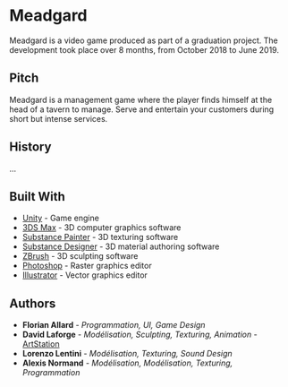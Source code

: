 # Meadgard

Meadgard is a video game produced as part of a graduation project. The development took place over 8 months, from October 2018 to June 2019.

## Pitch

Meadgard is a management game where the player finds himself at the head of a tavern to manage. Serve and entertain your customers during short but intense services.

## History

...

## Built With

* [Unity](https://unity.com/) - Game engine
* [3DS Max](https://www.autodesk.fr/products/3ds-max/overview) - 3D computer graphics software
* [Substance Painter](https://www.substance3d.com/products/substance-painter) - 3D texturing software
* [Substance Designer](https://www.substance3d.com/products/substance-designer) - 3D material authoring software
* [ZBrush](http://pixologic.com/features/) - 3D sculpting software
* [Photoshop](https://www.adobe.com/products/photoshop) - Raster graphics editor
* [Illustrator](https://www.adobe.com/products/illustrator) - Vector graphics editor

## Authors

* **Florian Allard** - *Programmation, UI, Game Design*
* **David Laforge** - *Modélisation, Sculpting, Texturing, Animation* - [ArtStation](https://www.artstation.com/kungfury)
* **Lorenzo Lentini** - *Modélisation, Texturing, Sound Design*
* **Alexis Normand** - *Modélisation, Modélisation, Texturing, Programmation*
